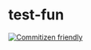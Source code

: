# test-fun

[![Commitizen friendly](https://img.shields.io/badge/commitizen-friendly-brightgreen.svg)](http://commitizen.github.io/cz-cli/)

